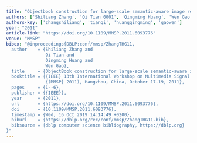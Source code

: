 ```yaml
---
title: "Objectbook construction for large-scale semantic-aware image retrieval"
authors: ['Shiliang Zhang', 'Qi Tian 0001', 'Qingming Huang', 'Wen Gao 0001']
authors-key: ['zhangshiliang', 'tianqi', 'huangqingming', 'gaowen']
year: "2011"
article-link: "https://doi.org/10.1109/MMSP.2011.6093776"
venue: "MMSP"
bibex: "@inproceedings{DBLP:conf/mmsp/ZhangTHG11,
  author    = {Shiliang Zhang and
               Qi Tian and
               Qingming Huang and
               Wen Gao},
  title     = {ObjectBook construction for large-scale semantic-aware image retrieval},
  booktitle = {{IEEE} 13th International Workshop on Multimedia Signal Processing
               {(MMSP} 2011), Hangzhou, China, October 17-19, 2011},
  pages     = {1--6},
  publisher = {{IEEE}},
  year      = {2011},
  url       = {https://doi.org/10.1109/MMSP.2011.6093776},
  doi       = {10.1109/MMSP.2011.6093776},
  timestamp = {Wed, 16 Oct 2019 14:14:49 +0200},
  biburl    = {https://dblp.org/rec/conf/mmsp/ZhangTHG11.bib},
  bibsource = {dblp computer science bibliography, https://dblp.org}
}"
---
```

